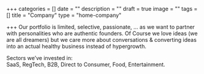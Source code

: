 +++
categories = []
date = ""
description = ""
draft = true
image = ""
tags = []
title = "Company"
type = "home-company"

+++
Our portfolio is limited, selective, passionate, … as we want to partner with personalities who are authentic founders. Of Course we love ideas (we are all dreamers) but we care more about conversations & converting ideas into an actual healthy business instead of hypergrowth.

Sectors we’ve invested in:  
SaaS, RegTech, B2B, Direct to Consumer, Food, Entertainment.